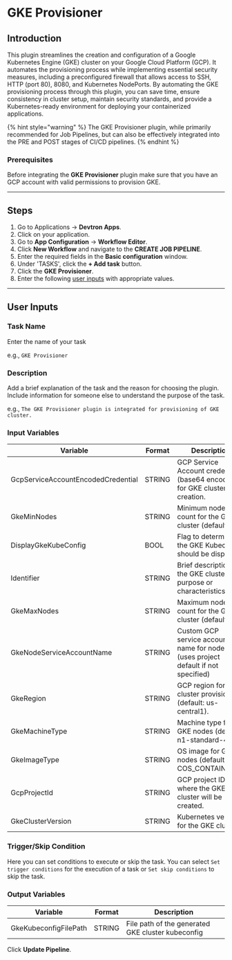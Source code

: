 # GKE Provisioner

## Introduction
This plugin streamlines the creation and configuration of a Google Kubernetes Engine (GKE) cluster on your Google Cloud Platform (GCP). It automates the provisioning process while implementing essential security measures, including a preconfigured firewall that allows access to SSH, HTTP (port 80), 8080, and Kubernetes NodePorts. By automating the GKE provisioning process through this plugin, you can save time, ensure consistency in cluster setup, maintain security standards, and provide a Kubernetes-ready environment for deploying your containerized applications. 

{% hint style="warning" %}
The GKE Provisioner plugin, while primarily recommended for Job Pipelines, but can also be effectively integrated into the PRE and POST stages of CI/CD pipelines.
{% endhint %}

### Prerequisites
Before integrating the **GKE Provisioner** plugin make sure that you have an GCP account with valid permissions to provision GKE.

---

## Steps
1. Go to Applications → **Devtron Apps**.
2. Click on your application.
3. Go to **App Configuration** → **Workflow Editor**.
4. Click **New Workflow** and navigate to the **CREATE JOB PIPELINE**.
5. Enter the required fields in the **Basic configuration** window.
6. Under 'TASKS', click the **+ Add task** button.
7. Click the **GKE Provisioner**.
8. Enter the following [user inputs](#user-inputs) with appropriate values.
---

## User Inputs

### Task Name
Enter the name of your task 

e.g., `GKE Provisioner`

### Description
Add a brief explanation of the task and the reason for choosing the plugin. Include information for someone else to understand the purpose of the task.

e.g., `The GKE Provisioner plugin is integrated for provisioning of GKE cluster.`

### Input Variables

| Variable                 | Format       | Description | Sample Value |
| ------------------------ | ------------ | ----------- | ------------ |
|   GcpServiceAccountEncodedCredential  | STRING       | GCP Service Account credentials (base64 encoded) for GKE cluster creation.      | ZHVtbXliYXNlNjR2YWx1ZQ== |
|   GkeMinNodes                         | STRING       |  Minimum node count for the GKE cluster (default: 1)           | 2 |
|   DisplayGkeKubeConfig                | BOOL         |  Flag to determine if the GKE Kubeconfig should be displayed.  | true |
|   Identifier                          | STRING       |  Brief description of the GKE cluster's purpose or characteristics | plugin-demo-test |
|   GkeMaxNodes                         | STRING       | Maximum node count for the GKE cluster (default: 3).| 4 |
|   GkeNodeServiceAccountName           | STRING       | Custom GCP service account name for node VMs (uses project default if not specified) | gke-node-service-account-xyz123 |
|   GkeRegion                           | STRING       | GCP region for cluster provisioning (default: us-central1).| us-central1  |
|   GkeMachineType                      | STRING       |  Machine type for GKE nodes (default: n1-standard-4).| e2-medium |
|   GkeImageType                        | STRING       | OS image for GKE nodes (default: COS_CONTAINERD).| COS_CONTAINERD  |
|   GcpProjectId                        | STRING       | GCP project ID where the GKE cluster will be created.| gepton-393706 |
|   GkeClusterVersion                   | STRING       | Kubernetes version for the GKE cluster.               | 1.30.2-gke.1587003 |

### Trigger/Skip Condition
Here you can set conditions to execute or skip the task. You can select `Set trigger conditions` for the execution of a task or `Set skip conditions` to skip the task.

### Output Variables
| Variable                 | Format       | Description | 
| ------------------------ | ------------ | ----------- |
|   GkeKubeconfigFilePath | STRING        | File path of the generated GKE cluster kubeconfig |   

Click **Update Pipeline**.


